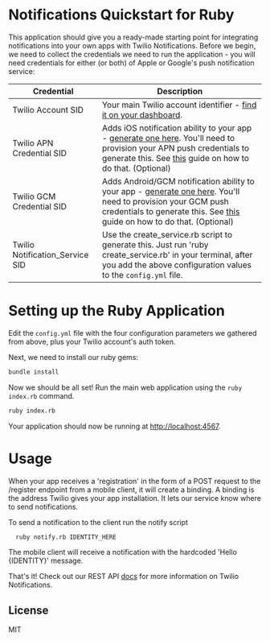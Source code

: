 # Notifications Quickstart for Ruby

This application should give you a ready-made starting point for integrating notifications into your
own apps with Twilio Notifications. Before we begin, we need to collect
 the credentials we need to run the application - you will need credentials for either (or both) of Apple or Google's push notification service:

Credential | Description
---------- | -----------
Twilio Account SID | Your main Twilio account identifier - [find it on your dashboard](https://www.twilio.com/user/account/settings).
Twilio APN Credential SID | Adds iOS notification ability to your app - [generate one here](https://www.twilio.com/user/account/ip-messaging/credentials). You'll need to provision your APN push credentials to generate this. See [this](https://www.twilio.com/docs/api/ip-messaging/guides/push-notifications-ios) guide on how to do that. (Optional)
Twilio GCM Credential SID | Adds Android/GCM notification ability to your app - [generate one here](https://www.twilio.com/user/account/ip-messaging/credentials). You'll need to provision your GCM push credentials to generate this. See [this](https://www.twilio.com/docs/api/ip-messaging/guides/push-notifications-android) guide on how to do that. (Optional)
Twilio Notification_Service SID | Use the create_service.rb script to generate this. Just run 'ruby create_service.rb' in your terminal, after you add the above configuration values to the `config.yml` file.

# Setting up the Ruby Application

Edit the `config.yml` file with the four configuration parameters we gathered from above, plus your Twilio account's auth token.

Next, we need to install our ruby gems:

```bash
bundle install
```

Now we should be all set! Run the main web application using the `ruby index.rb` command.

```bash
ruby index.rb
```

Your application should now be running at [http://localhost:4567](http://localhost:4567). 

# Usage

When your app receives a 'registration' in the form of a POST request to the /register endpoint from a mobile client, it will create a binding. A binding is the address Twilio gives your app installation. It lets our service know where to send notifications.  

To send a notification to the client run the notify script 

```bash
  ruby notify.rb IDENTITY_HERE
```

The mobile client will receive a notification with the hardcoded 'Hello {IDENTITY}' message.

That's it! Check out our REST API [docs](http://www.local.twilio.com/docs/api/notifications/rest/overview) for more information on Twilio Notifications.

## License

MIT
